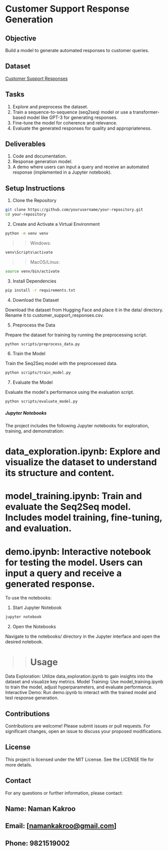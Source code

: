 # Customer Support Response Generation

## Objective
Build a model to generate automated responses to customer queries.

## Dataset
[Customer Support Responses](https://huggingface.co/datasets/Kaludi/Customer-Support-Responses)

## Tasks
1. Explore and preprocess the dataset.
2. Train a sequence-to-sequence (seq2seq) model or use a transformer-based model like GPT-3 for generating responses.
3. Fine-tune the model for coherence and relevance.
4. Evaluate the generated responses for quality and appropriateness.

## Deliverables
1. Code and documentation.
2. Response generation model.
3. A demo where users can input a query and receive an automated response (implemented in a Jupyter notebook).

## Setup Instructions

1. Clone the Repository

```bash
git clone https://github.com/yourusername/your-repository.git 
cd your-repository
```


2. Create and Activate a Virtual Environment

```bash
python -m venv venv
```

>>Windows:
```bash
venv\Scripts\activate
```

>>MacOS/Linux:
```bash
source venv/bin/activate
```

3. Install Dependencies

```bash
pip install -r requirements.txt
```

4. Download the Dataset

Download the dataset from Hugging Face and place it in the data/ directory. Rename it to customer_support_responses.csv.

5. Preprocess the Data

Prepare the dataset for training by running the preprocessing script.

```bash
python scripts/preprocess_data.py
```

6. Train the Model

Train the Seq2Seq model with the preprocessed data.

```bash
python scripts/train_model.py
```

7. Evaluate the Model

Evaluate the model's performance using the evaluation script.

```bash
python scripts/evaluate_model.py
```

##### Jupyter Notebooks #####

The project includes the following Jupyter notebooks for exploration, training, and demonstration:

# data_exploration.ipynb: Explore and visualize the dataset to understand its structure and content.
# model_training.ipynb: Train and evaluate the Seq2Seq model. Includes model training, fine-tuning, and evaluation.
# demo.ipynb: Interactive notebook for testing the model. Users can input a query and receive a generated response.

To use the notebooks:

1. Start Jupyter Notebook
```bash
jupyter notebook
```

2. Open the Notebooks

Navigate to the notebooks/ directory in the Jupyter interface and open the desired notebook.

>> # Usage
Data Exploration: Utilize data_exploration.ipynb to gain insights into the dataset and visualize key metrics.
Model Training: Use model_training.ipynb to train the model, adjust hyperparameters, and evaluate performance.
Interactive Demo: Run demo.ipynb to interact with the trained model and test response generation.

## Contributions
Contributions are welcome! Please submit issues or pull requests. For significant changes, open an issue to discuss your proposed modifications.

## License
This project is licensed under the MIT License. See the LICENSE file for more details.

## Contact
For any questions or further information, please contact:

## Name: Naman Kakroo
## Email: [namankakroo@gmail.com]
## Phone: 9821519002
